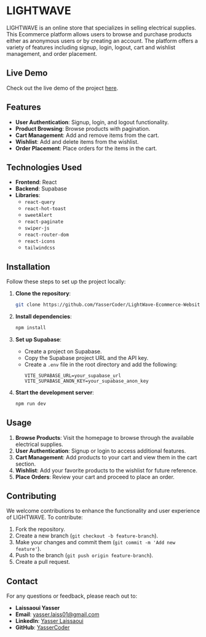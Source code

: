 # LIGHTWAVE

LIGHTWAVE is an online store that specializes in selling electrical supplies. This Ecommerce platform allows users to browse and purchase products either as anonymous users or by creating an account. The platform offers a variety of features including signup, login, logout, cart and wishlist management, and order placement.

## Live Demo

Check out the live demo of the project [here](https://light-wave.vercel.app).

## Features

-   **User Authentication**: Signup, login, and logout functionality.
-   **Product Browsing**: Browse products with pagination.
-   **Cart Management**: Add and remove items from the cart.
-   **Wishlist**: Add and delete items from the wishlist.
-   **Order Placement**: Place orders for the items in the cart.

## Technologies Used

-   **Frontend**: React
-   **Backend**: Supabase
-   **Libraries**:
    -   `react-query`
    -   `react-hot-toast`
    -   `sweetAlert`
    -   `react-paginate`
    -   `swiper-js`
    -   `react-router-dom`
    -   `react-icons`
    -   `tailwindcss`

## Installation

Follow these steps to set up the project locally:

1. **Clone the repository**:

    ```bash
    git clone https://github.com/YasserCoder/LightWave-Ecommerce-Website.git
    ```

2. **Install dependencies**:

    ```bash
    npm install
    ```
    
3. **Set up Supabase**:
    - Create a project on Supabase.
    - Copy the Supabase project URL and the API key.
    - Create a `.env` file in the root directory and add the following:
      ```env
      VITE_SUPABASE_URL=your_supabase_url
      VITE_SUPABASE_ANON_KEY=your_supabase_anon_key
      ```

4. **Start the development server**:
    ```bash
    npm run dev
    ```

## Usage

1. **Browse Products**: Visit the homepage to browse through the available electrical supplies.
2. **User Authentication**: Signup or login to access additional features.
3. **Cart Management**: Add products to your cart and view them in the cart section.
4. **Wishlist**: Add your favorite products to the wishlist for future reference.
5. **Place Orders**: Review your cart and proceed to place an order.

## Contributing

We welcome contributions to enhance the functionality and user experience of LIGHTWAVE. To contribute:

1. Fork the repository.
2. Create a new branch (`git checkout -b feature-branch`).
3. Make your changes and commit them (`git commit -m 'Add new feature'`).
4. Push to the branch (`git push origin feature-branch`).
5. Create a pull request.

## Contact

For any questions or feedback, please reach out to:

-   **Laissaoui Yasser**
-   **Email**: yasser.laiss01@gmail.com
-   **LinkedIn**: [Yasser Laissaoui](https://linkedin.com/in/yasser-laissaoui)
-   **GitHub**: [YasserCoder](https://github.com/YasserCoder)

